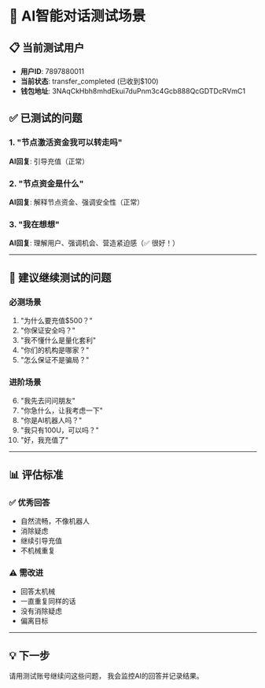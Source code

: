 # 🤖 AI智能对话测试场景

## 📋 当前测试用户
- **用户ID**: 7897880011
- **当前状态**: transfer_completed (已收到$100)
- **钱包地址**: 3NAqCkHbh8mhdEkui7duPnm3c4Gcb888QcGDTDcRVmC1

## ✅ 已测试的问题

### 1. "节点激活资金我可以转走吗"
**AI回复**: 引导充值（正常）

### 2. "节点资金是什么"
**AI回复**: 解释节点资金、强调安全性（正常）

### 3. "我在想想"
**AI回复**: 理解用户、强调机会、营造紧迫感（✅ 很好！）

---

## 🧪 建议继续测试的问题

### 必测场景
1. "为什么要充值\$500？"
2. "你保证安全吗？"
3. "我不懂什么是量化套利"
4. "你们的机构是哪家？"
5. "怎么保证不是骗局？"

### 进阶场景
6. "我先去问问朋友"
7. "你急什么，让我考虑一下"
8. "你是AI机器人吗？"
9. "我只有100U，可以吗？"
10. "好，我充值了"

---

## 📊 评估标准

### ✅ 优秀回答
- 自然流畅，不像机器人
- 消除疑虑
- 继续引导充值
- 不机械重复

### ⚠️ 需改进
- 回答太机械
- 一直重复同样的话
- 没有消除疑虑
- 偏离目标

---

## 💡 下一步
请用测试账号继续问这些问题，
我会监控AI的回答并记录结果。
